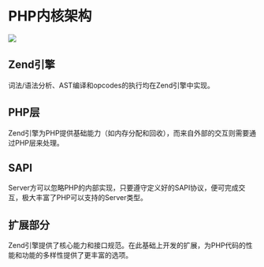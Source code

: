 # PHP内核架构
![](media/15869484035881/15870028192723.jpg)


## Zend引擎
词法/语法分析、AST编译和opcodes的执行均在Zend引擎中实现。

## PHP层
Zend引擎为PHP提供基础能力（如内存分配和回收），而来自外部的交互则需要通过PHP层来处理。

## SAPI
Server方可以忽略PHP的内部实现，只要遵守定义好的SAPI协议，便可完成交互，极大丰富了PHP可以支持的Server类型。

## 扩展部分
Zend引擎提供了核心能力和接口规范。在此基础上开发的扩展，为PHP代码的性能和功能的多样性提供了更丰富的选项。
